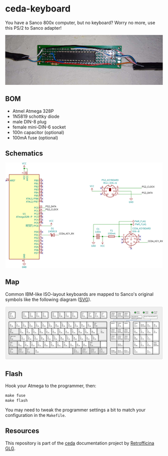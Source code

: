 # ceda-keyboard

You have a Sanco 800x computer, but no keyboard? Worry no more, use this PS/2 to Sanco adapter!

![picture of the adapter](img/ceda-keyboard.jpeg)

## BOM
- Atmel Atmega 328P
- 1N5819 schottky diode
- male DIN-8 plug
- female mini-DIN-6 socket
- 100n capacitor (optional)
- 100mA fuse (optional)

## Schematics

![schematics](img/ceda-keyboard-sch.png)

## Map
Common IBM-like ISO-layout keyboards are mapped to Sanco's original symbols like the following diagram ([SVG](img/scancode.svg)).

![ISO keyboard mapping](img/scancode.svg)

## Flash
Hook your Atmega to the programmer, then:

```
make fuse
make flash
```

You may need to tweak the programmer settings a bit to match your configuration in the  `Makefile`.

## Resources
This repository is part of the [ceda](https://github.com/GLGPrograms/ceda-home) documentation project by [Retrofficina GLG](http//retrofficina.glgprograms.it/).
